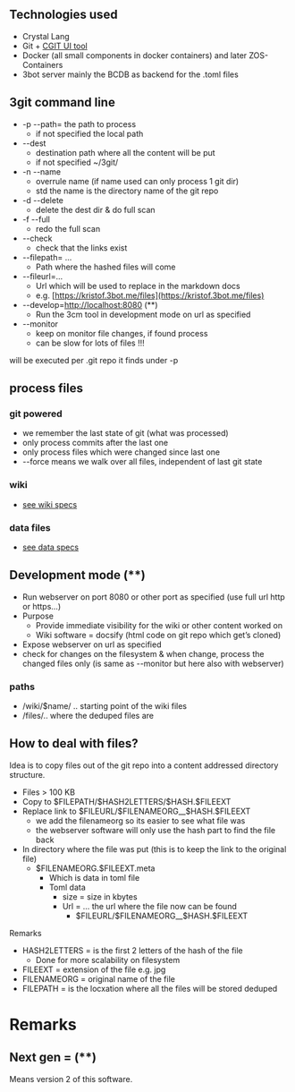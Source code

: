 ## Technologies used

* Crystal Lang
* Git + [CGIT UI tool](https://git.zx2c4.com/cgit/about/)
* Docker (all small components in docker containers) and later ZOS-Containers
* 3bot server mainly the BCDB as backend for the .toml files

## 3git command line

* -p --path= the path to process
    * if not specified the local path
* --dest
    * destination path where all the content will be put
    * if not specified ~/3git/
* -n --name
    * overrule name (if name used can only process 1 git dir)
    * std the name is the directory name of the git repo
* -d --delete 
    * delete the dest dir & do full scan
* -f --full
    * redo the full scan
* --check 
    * check that the links exist
* --filepath= …  
    * Path where the hashed files will come
* --fileurl=...
    * Url which will be used to replace in the markdown docs
    * e.g. [https://kristof.3bot.me/files](https://kristof.3bot.me/files)
* --develop=[http://localhost:8080](http://localhost:8080) (**)
    * Run the 3cm tool in development mode on url as specified
* --monitor
    * keep on monitor file changes, if found process
    * can be slow for lots of files !!! 

will be executed per .git repo it finds under -p


## process files

### git powered

- we remember the last state of git (what was processed)
- only process commits after the last one
- only process files which were changed since last one
- --force means we walk over all files, independent of last git state

### wiki

- [see wiki specs](wiki.md)

### data files

- [see data specs](data.md)


## Development mode (**)

* Run webserver on port 8080 or other port as specified (use full url http or https…)
* Purpose
    * Provide immediate visibility for the wiki or other content worked on
    * Wiki software = docsify (html code on git repo which get’s cloned)
* Expose webserver on url as specified
* check for changes on the filesystem & when change, process the changed files only (is same as --monitor but here also with webserver)

### paths

* /wiki/$name/ .. starting point of the wiki files
* /files/..  where the deduped files are


## How to deal with files?

Idea is to copy files out of the git repo into a content addressed directory structure.

* Files > 100 KB 
* Copy to \$FILEPATH/\$HASH2LETTERS/\$HASH.\$FILEEXT
* Replace link to \$FILEURL/\$FILENAMEORG__\$HASH.\$FILEEXT
    * we add the filenameorg so its easier to see what file was
    * the webserver software will only use the hash part to find the file back 
* In directory where the file was put (this is to keep the link to the original file)
    * \$FILENAMEORG.\$FILEEXT.meta
        * Which is data in toml file
        * Toml data
            * size = size in kbytes
            * Url = … the url where the file now can be found
                * \$FILEURL/\$FILENAMEORG__\$HASH.\$FILEEXT

Remarks

* HASH2LETTERS = is the first 2 letters of the hash of the file
    * Done for more scalability on filesystem
* FILEEXT = extension of the file e.g. jpg
* FILENAMEORG = original name of the file
* FILEPATH = is the locxation where all the files will be stored deduped

# Remarks

## Next gen = (**)

Means version 2 of this software.

